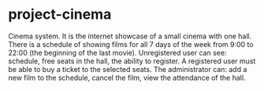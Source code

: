 # project-cinema

Cinema system. It is the internet showcase of a small cinema with one hall. There is a schedule of showing films for all 7 days of the week from 9:00 to 22:00 (the beginning of the last movie). Unregistered user can see: schedule, free seats in the hall, the ability to register. A registered user must be able to buy a ticket to the selected seats. The administrator can: add a new film to the schedule, cancel the film, view the attendance of the hall.

